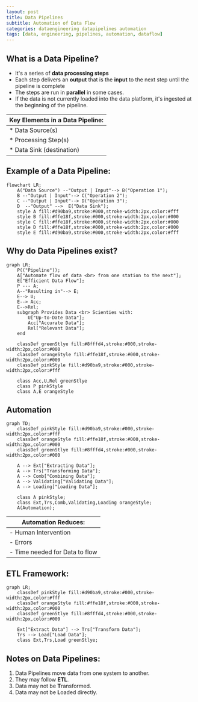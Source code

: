 ```yaml
---
layout: post
title: Data Pipelines
subtitle: Automation of Data Flow
categories: dataengineering datapipelines automation
tags: [data, engineering, pipelines, automation, dataflow]
---
```


## What is a Data Pipeline?
- It's a series of **data processing steps**
- Each step delivers an **output** that is the **input** to the next step until the pipeline is complete
- The steps are run in **parallel** in some cases.
- If the data is not currently loaded into the data platform, it's ingested at the beginning of the pipeline.

| **Key Elements in a Data Pipeline:**|
| --- | 
| * Data Source(s) |
| * Processing Step(s) |
| * Data Sink (destination) |

## Example of a Data Pipeline:
```mermaid
flowchart LR;
    A("Data Source") --"Output | Input"--> B("Operation 1");
    B --"Output | Input"--> C("Operation 2");
    C --"Output | Input"--> D("Operation 3");
    D  --"Output" -->  E("Data Sink");  
    style A fill:#d90ba9,stroke:#000,stroke-width:2px,color:#fff
    style B fill:#ffe18f,stroke:#000,stroke-width:2px,color:#000
    style C fill:#ffe18f,stroke:#000,stroke-width:2px,color:#000
    style D fill:#ffe18f,stroke:#000,stroke-width:2px,color:#000
    style E fill:#d90ba9,stroke:#000,stroke-width:2px,color:#fff
```
## Why do Data Pipelines exist?
```mermaid
graph LR;
    P(("Pipeline"));
    A["Automate flow of data <br> from one station to the next"];
    E["Efficient Data Flow"];
    P --- A;
    A--"Resulting in"--> E;
    E--> U;
    E--> Acc;
    E-->Rel;
    subgraph Provides Data <br> Scienties with:
        U["Up-to-Date Data"];
        Acc["Accurate Data"];
        Rel["Relevant Data"];
    end

    classDef greenStlye fill:#8fffd4,stroke:#000,stroke-width:2px,color:#000
    classDef orangeStyle fill:#ffe18f,stroke:#000,stroke-width:2px,color:#000
    classDef pinkStyle fill:#d90ba9,stroke:#000,stroke-width:2px,color:#fff
    
    class Acc,U,Rel greenStlye
    class P pinkStyle
    class A,E orangeStyle

```
## Automation

```mermaid
graph TD;
    classDef pinkStyle fill:#d90ba9,stroke:#000,stroke-width:2px,color:#fff
    classDef orangeStyle fill:#ffe18f,stroke:#000,stroke-width:2px,color:#000
    classDef greenStlye fill:#8fffd4,stroke:#000,stroke-width:2px,color:#000
    
    A --> Ext["Extracting Data"];
    A --> Trs["Transforming Data"];
    A --> Comb["Combining Data"];
    A --> Validating["Validating Data"];
    A --> Loading["Loading Data"];
    
    class A pinkStyle;
    class Ext,Trs,Comb,Validating,Loading orangeStyle;
    A(Automation);
```

| Automation Reduces: |
|---|
| - Human Intervention|
| - Errors |
| - Time needed for Data to flow |

## ETL Framework:
```mermaid
graph LR;
    classDef pinkStyle fill:#d90ba9,stroke:#000,stroke-width:2px,color:#fff
    classDef orangeStyle fill:#ffe18f,stroke:#000,stroke-width:2px,color:#000
    classDef greenStlye fill:#8fffd4,stroke:#000,stroke-width:2px,color:#000
    
    Ext["Extract Data"] --> Trs["Transform Data"];
    Trs --> Load["Load Data"];
    class Ext,Trs,Load greenStlye;   
```


## Notes on Data Pipelines:
1. Data Pipelines move data from one system to another.
2. They may follow **ETL**. 
3. Data may not be **T**ransformed.
4. Data may not be **L**oaded directly.

